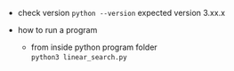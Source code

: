- check version
`python --version`
expected version 3.xx.x

- how to run a program
    - from inside python program folder        
    `python3 linear_search.py`
